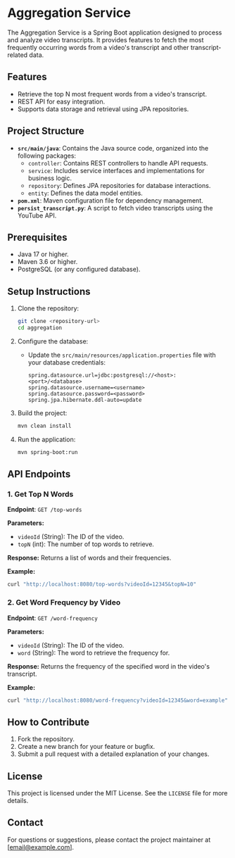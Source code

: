 # Aggregation Service

The Aggregation Service is a Spring Boot application designed to process and analyze video transcripts. It provides features to fetch the most frequently occurring words from a video's transcript and other transcript-related data.

## Features

- Retrieve the top N most frequent words from a video's transcript.
- REST API for easy integration.
- Supports data storage and retrieval using JPA repositories.

## Project Structure

- **`src/main/java`**: Contains the Java source code, organized into the following packages:
    - `controller`: Contains REST controllers to handle API requests.
    - `service`: Includes service interfaces and implementations for business logic.
    - `repository`: Defines JPA repositories for database interactions.
    - `entity`: Defines the data model entities.
- **`pom.xml`**: Maven configuration file for dependency management.
- **`persist_transcript.py`**: A script to fetch video transcripts using the YouTube API.

## Prerequisites

- Java 17 or higher.
- Maven 3.6 or higher.
- PostgreSQL (or any configured database).

## Setup Instructions

1. Clone the repository:
   ```bash
   git clone <repository-url>
   cd aggregation
   ```

2. Configure the database:
    - Update the `src/main/resources/application.properties` file with your database credentials:
      ```properties
      spring.datasource.url=jdbc:postgresql://<host>:<port>/<database>
      spring.datasource.username=<username>
      spring.datasource.password=<password>
      spring.jpa.hibernate.ddl-auto=update
      ```

3. Build the project:
   ```bash
   mvn clean install
   ```

4. Run the application:
   ```bash
   mvn spring-boot:run
   ```

## API Endpoints

### 1. Get Top N Words
**Endpoint**: `GET /top-words`

**Parameters:**
- `videoId` (String): The ID of the video.
- `topN` (int): The number of top words to retrieve.

**Response:**
Returns a list of words and their frequencies.

**Example:**
```bash
curl "http://localhost:8080/top-words?videoId=12345&topN=10"
```

### 2. Get Word Frequency by Video
**Endpoint**: `GET /word-frequency`

**Parameters:**
- `videoId` (String): The ID of the video.
- `word` (String): The word to retrieve the frequency for.

**Response:**
Returns the frequency of the specified word in the video's transcript.

**Example:**
```bash
curl "http://localhost:8080/word-frequency?videoId=12345&word=example"
```

## How to Contribute

1. Fork the repository.
2. Create a new branch for your feature or bugfix.
3. Submit a pull request with a detailed explanation of your changes.

## License

This project is licensed under the MIT License. See the `LICENSE` file for more details.

## Contact

For questions or suggestions, please contact the project maintainer at [email@example.com].

